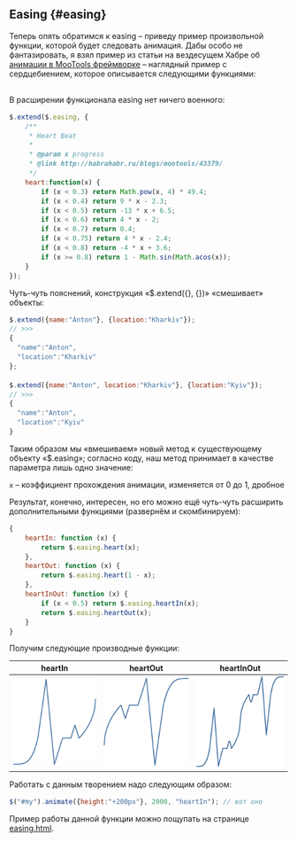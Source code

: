 ## Easing {#easing}

Теперь опять обратимся к easing – приведу пример произвольной функции, которой будет следовать анимация. Дабы особо не фантазировать, я взял пример из статьи на вездесущем Хабре oб [анимации в MooTools фреймворке](http://habrahabr.ru/post/43379/) – наглядный пример с сердцебиением, которое описывается следующими функциями:

<div class="mxgraph" style="max-width:100%;border:1px solid transparent;" data-mxgraph="{&quot;highlight&quot;:&quot;#FFFFFF&quot;,&quot;nav&quot;:true,&quot;resize&quot;:true,&quot;toolbar&quot;:&quot;zoom layers lightbox&quot;,&quot;edit&quot;:&quot;_blank&quot;,&quot;url&quot;:&quot;https://raw.githubusercontent.com/AntonShevchuk/jquery-book/master/assets/easing.xml&quot;}"></div>
<script type="text/javascript" src="https://www.draw.io/embed2.js?&fetch=https%3A%2F%2Fraw.githubusercontent.com%2FAntonShevchuk%2Fjquery-book%2Fmaster%2Fassets%2Feasing.xml"></script>

В расширении функционала easing нет ничего военного:

```javascript
$.extend($.easing, {
    /**
     * Heart Beat
     *
     * @param x progress
     * @link http://habrahabr.ru/blogs/mootools/43379/
     */
    heart:function(x) {
        if (x < 0.3) return Math.pow(x, 4) * 49.4;
        if (x < 0.4) return 9 * x - 2.3;
        if (x < 0.5) return -13 * x + 6.5;
        if (x < 0.6) return 4 * x - 2;
        if (x < 0.7) return 0.4;
        if (x < 0.75) return 4 * x - 2.4;
        if (x < 0.8) return -4 * x + 3.6;
        if (x >= 0.8) return 1 - Math.sin(Math.acos(x));
    }
});
```

Чуть-чуть пояснений, конструкция «$.extend({}, {})» «смешивает» объекты:

```javascript
$.extend({name:"Anton"}, {location:"Kharkiv"});
// >>>
{
  "name":"Anton",
  "location":"Kharkiv"
};

$.extend({name:"Anton", location:"Kharkiv"}, {location:"Kyiv"});
// >>>
{
  "name":"Anton",
  "location":"Kyiv"
}
```

Таким образом мы «вмешиваем» новый метод к существующему объекту «$.easing»; согласно коду, наш метод принимает в качестве параметра лишь одно значение:

`x` – коэффициент прохождения анимации, изменяется от 0 до 1, дробное

Результат, конечно, интересен, но его можно ещё чуть-чуть расширить дополнительными функциями (развернём и скомбинируем):

```javascript
{
    heartIn: function (x) {
        return $.easing.heart(x);
    },
    heartOut: function (x) {
        return $.easing.heart(1 - x);
    },
    heartInOut: function (x) {
        if (x < 0.5) return $.easing.heartIn(x);
        return $.easing.heartOut(x);
    }
}
```

Получим следующие производные функции:

  **heartIn**                   |  **heartOut**                      | **heartInOut**
:------------------------------:|:----------------------------------:|:-------------------------------------:
![heartIn](/assets/heartIn.png) |  ![heartOut](/assets/heartOut.png) |  ![heartInOut](/assets/heartInOut.png)


Работать с данным творением надо следующим образом:

```javascript
$("#my").animate({height:"+200px"}, 2000, "heartIn"); // вот оно
```

Пример работы данной функции можно пощупать на странице [easing.html](http://anton.shevchuk.name/book/code/easing.html).

